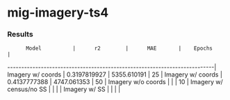 # mig-imagery-ts4



### Results

          Model          |      r2        |      MAE       |    Epochs    |
--------------------------------------------------------------------------|
Imagery w/ coords        |  0.3197819927  |   5355.610191  |      25      |
Imagery w/ coords        |  0.4137777388  |   4747.061353  |      50      |
Imagery w/o coords       |                |                |      10      |
Imagery w/ census/no SS  |                |                |              |
Imagery w/ SS            |                |                |              |